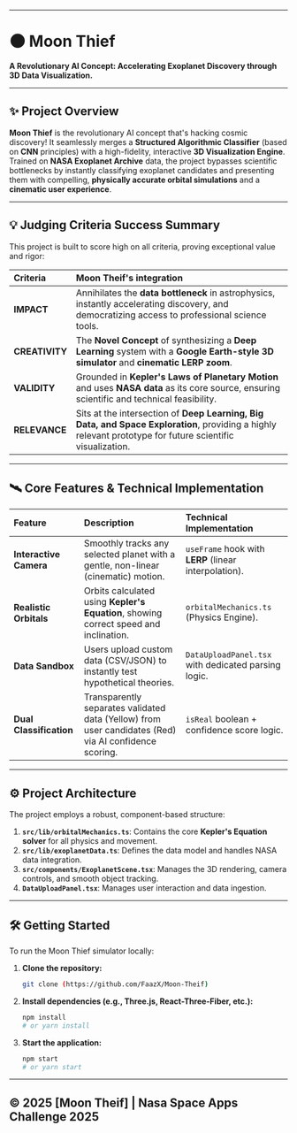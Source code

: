-----

# 🌑 Moon Thief

**A Revolutionary AI Concept: Accelerating Exoplanet Discovery through 3D Data Visualization.**

-----

## ✨ Project Overview

**Moon Thief** is the revolutionary AI concept that's hacking cosmic discovery\! It seamlessly merges a **Structured Algorithmic Classifier** (based on **CNN** principles) with a high-fidelity, interactive **3D Visualization Engine**. Trained on **NASA Exoplanet Archive** data, the project bypasses scientific bottlenecks by instantly classifying exoplanet candidates and presenting them with compelling, **physically accurate orbital simulations** and a **cinematic user experience**.

-----

## 💡 Judging Criteria Success Summary

This project is built to score high on all criteria, proving exceptional value and rigor:

| Criteria |Moon Theif's integration|
| :--- | :--- |
| **IMPACT** | Annihilates the **data bottleneck** in astrophysics, instantly accelerating discovery, and democratizing access to professional science tools. |
| **CREATIVITY** | The **Novel Concept** of synthesizing a **Deep Learning** system with a **Google Earth-style 3D simulator** and **cinematic LERP zoom**. |
| **VALIDITY** | Grounded in **Kepler's Laws of Planetary Motion** and uses **NASA data** as its core source, ensuring scientific and technical feasibility. |
| **RELEVANCE** | Sits at the intersection of **Deep Learning, Big Data, and Space Exploration**, providing a highly relevant prototype for future scientific visualization. |

-----

## 🛰️ Core Features & Technical Implementation

| Feature | Description | Technical Implementation |
| :--- | :--- | :--- |
| **Interactive Camera** | Smoothly tracks any selected planet with a gentle, non-linear (cinematic) motion. | `useFrame` hook with **LERP** (linear interpolation). |
| **Realistic Orbitals** | Orbits calculated using **Kepler's Equation**, showing correct speed and inclination. | `orbitalMechanics.ts` (Physics Engine). |
| **Data Sandbox** | Users upload custom data (CSV/JSON) to instantly test hypothetical theories. | `DataUploadPanel.tsx` with dedicated parsing logic. |
| **Dual Classification** | Transparently separates validated data (Yellow) from user candidates (Red) via AI confidence scoring. | `isReal` boolean + confidence score logic. |

-----

## ⚙️ Project Architecture

The project employs a robust, component-based structure:

1.  **`src/lib/orbitalMechanics.ts`**: Contains the core **Kepler's Equation solver** for all physics and movement.
2.  **`src/lib/exoplanetData.ts`**: Defines the data model and handles NASA data integration.
3.  **`src/components/ExoplanetScene.tsx`**: Manages the 3D rendering, camera controls, and smooth object tracking.
4.  **`DataUploadPanel.tsx`**: Manages user interaction and data ingestion.

-----

## 🛠️ Getting Started

To run the Moon Thief simulator locally:

1.  **Clone the repository:**
    ```bash
    git clone (https://github.com/FaazX/Moon-Theif)
    ```
2.  **Install dependencies (e.g., Three.js, React-Three-Fiber, etc.):**
    ```bash
    npm install
    # or yarn install
    ```
3.  **Start the application:**
    ```bash
    npm start
    # or yarn start
    ```

-----

## **© 2025 [Moon Theif] | Nasa Space Apps Challenge 2025**
